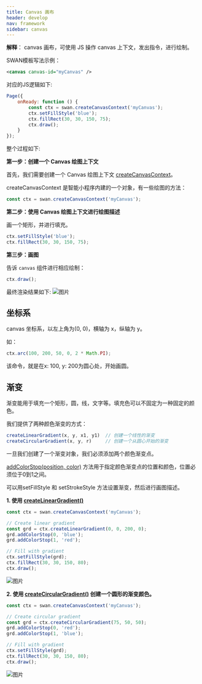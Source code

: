 ```yaml
---
title: Canvas 画布
header: develop
nav: framework
sidebar: canvas
---
```


**解释**： canvas 画布，可使用 JS 操作 canvas 上下文，发出指令，进行绘制。

SWAN模板写法示例：

```xml
<canvas canvas-id="myCanvas" />
```

对应的JS逻辑如下:

```js
Page({
    onReady: function () {
        const ctx = swan.createCanvasContext('myCanvas');
        ctx.setFillStyle('blue');
        ctx.fillRect(30, 30, 150, 75);
        ctx.draw();
    }
});

```

整个过程如下:

**第一步：创建一个 Canvas 绘图上下文**

首先，我们需要创建一个 Canvas 绘图上下文 <a href="https://smartprogram.baidu.com/docs/develop/api/show_canvas/#createCanvasContext/">createCanvasContext</a>。

createCanvasContext 是智能小程序内建的一个对象，有一些绘图的方法：

```js
const ctx = swan.createCanvasContext('myCanvas');
```

**第二步：使用 Canvas 绘图上下文进行绘图描述**

画一个矩形，并进行填充。

```js
ctx.setFillStyle('blue');
ctx.fillRect(30, 30, 150, 75);
```

**第三步：画图**

告诉 `canvas` 组件进行相应绘制：
```js
ctx.draw();
```

最终渲染结果如下:
![图片](../../../img/api/canvas/setFillStyle.png)


## 坐标系

canvas 坐标系，以左上角为(0, 0)，横轴为 x，纵轴为 y。

如：

```js
ctx.arc(100, 200, 50, 0, 2 * Math.PI);
```
该命令，就是在x: 100, y: 200为圆心处，开始画圆。


## 渐变

渐变能用于填充一个矩形，圆，线，文字等。填充色可以不固定为一种固定的颜色。

我们提供了两种颜色渐变的方式：

```js
createLinearGradient(x, y, x1, y1)  // 创建一个线性的渐变
createCircularGradient(x, y, r)     // 创建一个从圆心开始的渐变
```

一旦我们创建了一个渐变对象，我们必须添加两个颜色渐变点。

<a href="https://smartprogram.baidu.com/docs/develop/api/show_canvas/#canvasContext-createCircularGradient">addColorStop(position, color)</a> 方法用于指定颜色渐变点的位置和颜色，位置必须位于0到1之间。

可以用setFillStyle 和 setStrokeStyle 方法设置渐变，然后进行画图描述。


**1. 使用 <a href="https://smartprogram.baidu.com/docs/develop/api/show_canvas/#canvasContext-createCircularGradient">createLinearGradient()</a>**

```js
const ctx = swan.createCanvasContext('myCanvas');

// Create linear gradient
const grd = ctx.createLinearGradient(0, 0, 200, 0);
grd.addColorStop(0, 'blue');
grd.addColorStop(1, 'red');

// Fill with gradient
ctx.setFillStyle(grd);
ctx.fillRect(30, 30, 150, 80);
ctx.draw();
```

![图片](../../../img/api/canvas/createLinearGradient.png)


**2. 使用 <a href="https://smartprogram.baidu.com/docs/develop/api/show_canvas/#canvasContext-createCircularGradient">createCircularGradient()</a> 创建一个圆形的渐变颜色。**

```js
const ctx = swan.createCanvasContext('myCanvas');

// Create circular gradient
const grd = ctx.createCircularGradient(75, 50, 50);
grd.addColorStop(0, 'red');
grd.addColorStop(1, 'blue');

// Fill with gradient
ctx.setFillStyle(grd);
ctx.fillRect(30, 30, 150, 80);
ctx.draw();
```

![图片](../../../img/api/canvas/createCircularGradient.png)